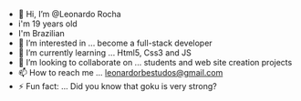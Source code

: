 - 👋 Hi, I’m @Leonardo Rocha
- i'm 19 years old
- I'm Brazilian
- 👀 I’m interested in ... become a full-stack developer
- 🌱 I’m currently learning ... Html5, Css3 and JS
- 💞️ I’m looking to collaborate on ... students and web site creation projects
- 📫 How to reach me ... leonardorbestudos@gmail.com
- ⚡ Fun fact: ... Did you know that goku is very strong?

<!---
LeonardoRochab/LeonardoRochab is a ✨ special ✨ repository because its `README.md` (this file) appears on your GitHub profile.
You can click the Preview link to take a look at your changes.
--->
